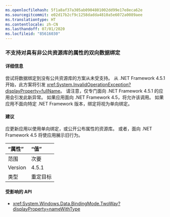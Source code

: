 ```yaml
---
ms.openlocfilehash: 5f1a8af37a305ab0904801002dd99e17e8eca62e
ms.sourcegitcommit: e02d17b2cf9c1258dadda4810a5e6072a0089aee
ms.translationtype: HT
ms.contentlocale: zh-CN
ms.lasthandoff: 07/01/2020
ms.locfileid: "85616030"
---
```

### <a name="two-way-data-binding-to-a-property-with-a-non-public-setter-is-not-supported"></a>不支持对具有非公共资源库的属性的双向数据绑定

#### <a name="details"></a>详细信息

尝试将数据绑定到没有公共资源库的方案从未受支持。 从 .NET Framework 4.5.1 开始，此方案将引发 <xref:System.InvalidOperationException?displayProperty=fullName>。 请注意，仅专门面向 .NET Framework 4.5.1 的应用会引发此新异常。 如果应用面向 .NET Framework 4.5，将允许该调用。 如果应用不面向特定 .NET Framework 版本，绑定将视为单向绑定。

#### <a name="suggestion"></a>建议

应更新应用以使用单向绑定，或公开公布属性的资源库。 或者，面向 .NET Framework 4.5 将使应用展示旧行为。

| “属性”    | “值”       |
|:--------|:------------|
| 范围   | 次要       |
| Version | 4.5.1       |
| 类型    | 重定目标 |

#### <a name="affected-apis"></a>受影响的 API

- <xref:System.Windows.Data.BindingMode.TwoWay?displayProperty=nameWithType>

